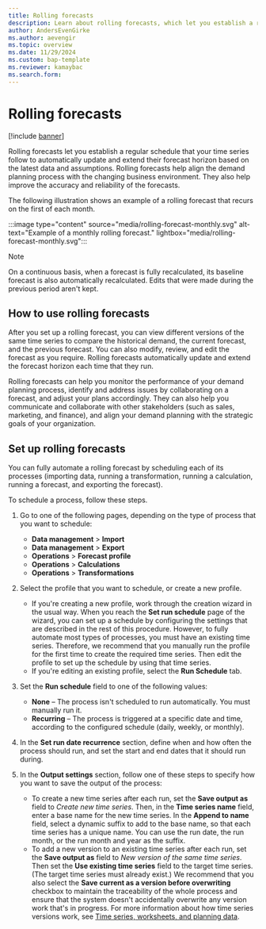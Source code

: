 ```yaml
---
title: Rolling forecasts
description: Learn about rolling forecasts, which let you establish a regular schedule that your time series follow to automatically update and extend their forecast horizon.
author: AndersEvenGirke
ms.author: aevengir
ms.topic: overview
ms.date: 11/29/2024
ms.custom: bap-template
ms.reviewer: kamaybac
ms.search.form:
---
```


# Rolling forecasts

[!include [banner](../includes/banner.md)]

Rolling forecasts let you establish a regular schedule that your time series follow to automatically update and extend their forecast horizon based on the latest data and assumptions. Rolling forecasts help align the demand planning process with the changing business environment. They also help improve the accuracy and reliability of the forecasts.

The following illustration shows an example of a rolling forecast that recurs on the first of each month.

:::image type="content" source="media/rolling-forecast-monthly.svg" alt-text="Example of a monthly rolling forecast." lightbox="media/rolling-forecast-monthly.svg":::

> [!NOTE]
> On a continuous basis, when a forecast is fully recalculated, its baseline forecast is also automatically recalculated. Edits that were made during the previous period aren't kept.

<!-- KFM: Add this when event-triggered processes are supported:

The following illustration shows an example of when rolling forecast processes could run and what their outputs could be.

:::image type="content" source="media/rolling-forecast-processes.svg" alt-text="Example of rolling forecast processes and output" lightbox="media/rolling-forecast-processes.svg":::

-->

## How to use rolling forecasts

After you set up a rolling forecast, you can view different versions of the same time series to compare the historical demand, the current forecast, and the previous forecast. You can also modify, review, and edit the forecast as you require. Rolling forecasts automatically update and extend the forecast horizon each time that they run.

Rolling forecasts can help you monitor the performance of your demand planning process, identify and address issues by collaborating on a forecast, and adjust your plans accordingly. They can also help you communicate and collaborate with other stakeholders (such as sales, marketing, and finance), and align your demand planning with the strategic goals of your organization.

## Set up rolling forecasts

You can fully automate a rolling forecast by scheduling each of its processes (importing data, running a transformation, running a calculation, running a forecast, and exporting the forecast).

To schedule a process, follow these steps.

1. Go to one of the following pages, depending on the type of process that you want to schedule:

    - **Data management** \> **Import**
    - **Data management** \> **Export**
    - **Operations** \> **Forecast profile**
    - **Operations** \> **Calculations**
    - **Operations** \> **Transformations**

1. Select the profile that you want to schedule, or create a new profile.

    - If you're creating a new profile, work through the creation wizard in the usual way. When you reach the **Set run schedule** page of the wizard, you can set up a schedule by configuring the settings that are described in the rest of this procedure. However, to fully automate most types of processes, you must have an existing time series. Therefore, we recommend that you manually run the profile for the first time to create the required time series. Then edit the profile to set up the schedule by using that time series.
    - If you're editing an existing profile, select the **Run Schedule** tab.

1. Set the **Run schedule** field to one of the following values:

    - **None** – The process isn't scheduled to run automatically. You must manually run it.
    - **Recurring** – The process is triggered at a specific date and time, according to the configured schedule (daily, weekly, or monthly).
    <!--KFM: Add this when event-triggered processes are supported:
    - **Event triggered** – The process is triggered when a certain event occurs, such as when new historical data exists (such as for transformations) or when there's a new version of the input time series for the given process. -->

1. In the **Set run date recurrence** section, define when and how often the process should run, and set the start and end dates that it should run during.
1. In the **Output settings** section, follow one of these steps to specify how you want to save the output of the process:

    - To create a new time series after each run, set the **Save output as** field to *Create new time series*. Then, in the **Time series name** field, enter a base name for the new time series. In the **Append to name** field, select a dynamic suffix to add to the base name, so that each time series has a unique name. You can use the run date, the run month, or the run month and year as the suffix.
    - To add a new version to an existing time series after each run, set the **Save output as** field to *New version of the same time series*. Then set the **Use existing time series** field to the target time series. (The target time series must already exist.) We recommend that you also select the **Save current as a version before overwriting** checkbox to maintain the traceability of the whole process and ensure that the system doesn't accidentally overwrite any version work that's in progress. For more information about how time series versions work, see [Time series, worksheets, and planning data](time-series.md).
